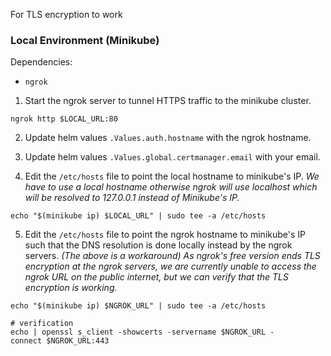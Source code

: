 For TLS encryption to work
### Local Environment (Minikube)

Dependencies:
- `ngrok`

1. Start the ngrok server to tunnel HTTPS traffic to the minikube cluster.

`ngrok http $LOCAL_URL:80` 

2. Update helm values `.Values.auth.hostname` with the ngrok hostname.

3. Update helm values `.Values.global.certmanager.email` with your email.

4. Edit the `/etc/hosts` file to point the local hostname to minikube's IP. 
*We have to use a local hostname otherwise ngrok will use localhost which will be resolved to 127.0.0.1 instead of Minikube's IP.*

`echo "$(minikube ip) $LOCAL_URL" | sudo tee -a /etc/hosts`

5. Edit the `/etc/hosts` file to point the ngrok hostname to minikube's IP such that the DNS resolution is done locally instead by the ngrok servers.
*(The above is a workaround) As ngrok's free version ends TLS encryption at the ngrok servers, we are currently unable to access the ngrok URL on the public internet, but we can verify that the TLS encryption is working.*

```
echo "$(minikube ip) $NGROK_URL" | sudo tee -a /etc/hosts

# verification 
echo | openssl s_client -showcerts -servername $NGROK_URL -
connect $NGROK_URL:443
```
